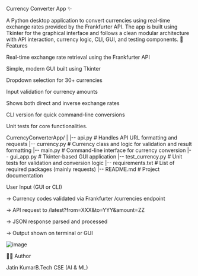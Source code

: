 Currency Converter App ✨

A Python desktop application to convert currencies using real-time exchange rates provided by the Frankfurter API. 
The app is built using Tkinter for the graphical interface and follows a clean modular architecture with API interaction, currency logic, CLI, GUI, and testing components.
🔧 Features

Real-time exchange rate retrieval using the Frankfurter API

Simple, modern GUI built using Tkinter

Dropdown selection for 30+ currencies

Input validation for currency amounts

Shows both direct and inverse exchange rates

CLI version for quick command-line conversions

Unit tests for core functionalities.

CurrencyConverterApp/
|
|-- api.py              # Handles API URL formatting and requests
|-- currency.py         # Currency class and logic for validation and result formatting
|-- main.py             # Command-line interface for currency conversion
|-- gui_app.py          # Tkinter-based GUI application
|-- test_currency.py    # Unit tests for validation and conversion logic
|-- requirements.txt    # List of required packages (mainly requests)
|-- README.md           # Project documentation


User Input (GUI or CLI)

→ Currency codes validated via Frankfurter /currencies endpoint

→ API request to /latest?from=XXX&to=YYY&amount=ZZ

→ JSON response parsed and processed

→ Output shown on terminal or GUI

![image](https://github.com/user-attachments/assets/71629449-c2df-4102-95d8-8e6fdf98b495)

👨‍💼 Author

Jatin KumarB.Tech CSE (AI & ML)
